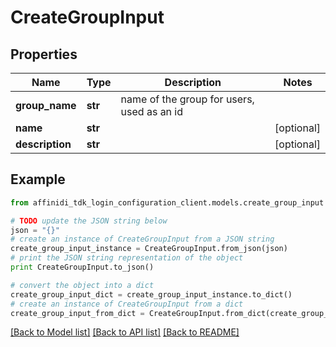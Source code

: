 # CreateGroupInput

## Properties

| Name            | Type    | Description                                | Notes      |
| --------------- | ------- | ------------------------------------------ | ---------- |
| **group_name**  | **str** | name of the group for users, used as an id |
| **name**        | **str** |                                            | [optional] |
| **description** | **str** |                                            | [optional] |

## Example

```python
from affinidi_tdk_login_configuration_client.models.create_group_input import CreateGroupInput

# TODO update the JSON string below
json = "{}"
# create an instance of CreateGroupInput from a JSON string
create_group_input_instance = CreateGroupInput.from_json(json)
# print the JSON string representation of the object
print CreateGroupInput.to_json()

# convert the object into a dict
create_group_input_dict = create_group_input_instance.to_dict()
# create an instance of CreateGroupInput from a dict
create_group_input_from_dict = CreateGroupInput.from_dict(create_group_input_dict)
```

[[Back to Model list]](../README.md#documentation-for-models) [[Back to API list]](../README.md#documentation-for-api-endpoints) [[Back to README]](../README.md)
